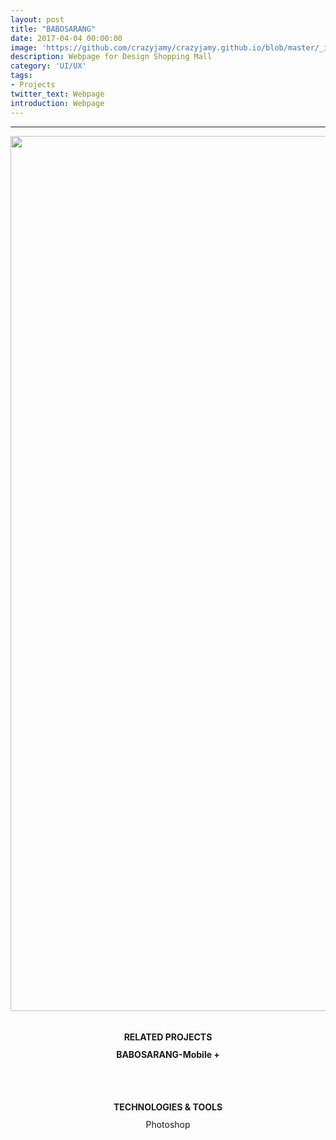 ```yaml
---
layout: post
title: "BABOSARANG"
date: 2017-04-04 00:00:00
image: 'https://github.com/crazyjamy/crazyjamy.github.io/blob/master/_images/_thumbnail/babosarang.png?raw=true'
description: Webpage for Design Shopping Mall
category: 'UI/UX'
tags:
- Projects
twitter_text: Webpage
introduction: Webpage
---
```

---
<div align="center" style="line-height: 2; font-family: -apple-system, BlinkMacSystemFont, Lato, Roboto, Segoe UI, Helvetica Neue, Helvetica, Verdana, Arial, sans-serif;">
<img src="https://github.com/crazyjamy/crazyjamy.github.io/blob/master/_images/_post/babosarang/web-ui-babosarang_03.jpg?raw=true" alt="" style="width: 1400px;">
 <br /> <br />
<strong> RELATED PROJECTS </strong> <br />
<a href="https://crazyjamy.github.io/babosarang-mobile/" style="font-weight: bold; text-decoration: none;">BABOSARANG-Mobile +</a>   <br /><br /> <br />
<strong>TECHNOLOGIES & TOOLS </strong> <br />
Photoshop <br /> <br />
</div>
